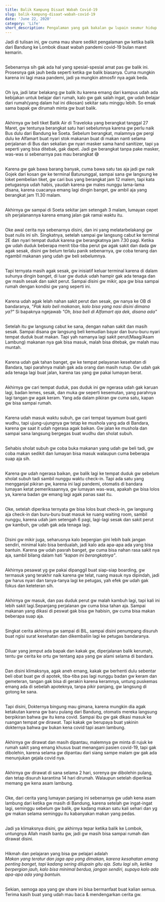 ```yaml
---
title: Balik Kampung Disaat Wabah Covid-19
slug: balik-kampung-disaat-wabah-covid-19
date: 'June 22, 2020'
category: 'Life'
short_description: Pengalaman yang gak bakalan gw lupain seumur hidup
---
```


Jadi di tulisan ini, gw cuma mau share sedikit pengalaman gw ketika balik dari Bandung ke Lombok disaat wabah pandemi covid-19 bulan maret kemarin.
<br/><br/>

Sebenarnya sih gak ada hal yang spesial-spesial amat pas gw balik ini. Prosesnya gak jauh beda seperti ketika gw balik biasanya. Cuma mungkin karena ini lagi masa pandemi, jadi ya mungkin atmosfir nya agak beda.
<br/><br/>

Oh iya, jadi latar belakang gw balik itu karena emang dari kampus udah ada kebijakan untuk belajar dari rumah, kalo gw gak salah ingat, gw udah belajar dari rumah(yang dalam hal ini dikosan) sekitar satu minggu lebih. So emak sama bapak gw dirumah minta gw buat balik.
<br/><br/>

Akhirnya gw beli tiket Batik Air di Traveloka yang berangkat tanggal 27 Maret, gw tentunya berangkat satu hari sebelumnya karena gw perlu naik Bus dulu dari Bandung ke Soeta.
Sebelum berangkat, malamnya gw pergi dulu ke Alfamart buat nyari stok makanan buat di makan nanti selama perjalanan di Bus dan sekalian gw nyari masker sama hand sanitizer, tapi ya seperti yang bisa ditebak, gak dapet. Jadi gw berangkat tanpa pake masker, was-was si sebenarnya pas mau berangkat 😅
<br/><br/>

Karena gw gak bawa barang banyak, cuma bawa satu tas aja jadi gw naik Gojek dari kosan gw ke terminal Batununggal, sampai sana gw langsung ke loket pembelian tiket, gw cari bus yang berangkat jam 12 malem, tapi kata petugasnya udah habis, yaudah karena gw males nunggu lama-lama disana, karena cuacanya emang lagi dingin banget, gw ambil aja yang berangkat jam 11.30 malam.
<br/><br/>

Akhirnya gw sampai di Soeta sekitar jam setengah 3 malam, lumayan cepet sih perjalanannya karena emang jalan gak ramai waktu itu.
<br/><br/>

Oke awal cerita nya sebenarnya disini, dan ini yang melatarbelakangi gw buat nulis ini sih.
Singkatnya, setelah sampai gw langsung cabut ke terminal 2E dan nyari tempat duduk karena gw berangkatnya jam 7.30 pagi. Ketika gw udah duduk beberapa menit tiba-tiba perut gw agak sakit dan dada gw agak sesak, disini gw belum terlalu panik sebenarnya, gw coba tenang dan ngambil makanan yang udah gw beli sebelumnya. 
<br/><br/>

Tapi ternyata  masih agak sesak, gw inisiatif keluar terminal karena di dalam suhunya dingin banget, di luar gw duduk udah hampir gak ada tenaga dan gw masih sesak dan sakit perut. Sampai disini gw mikir, apa gw bisa sampai rumah dengan kondisi gw yang seperti ini.
<br/><br/>

Karena udah agak lelah nahan sakit perut dan sesak, gw nanya ke OB di bandaranya, *"Pak kalo beli makanan, kalo bisa yang nasi disini dimana ya?"* Si bapaknya ngejawab *"Oh, bisa beli di Alfamart aja dek, disana ada"*
<br/><br/>

Setelah itu gw langsung cabut ke sana, dengan nahan sakit dan masih sesak. Sampai disana gw langsung beli kemudian bayar dan buru-buru nyari tempat duduk buat makan. Tapi yah namanya lagi sakit perut(Maag/Asam Lambung) makanan nya gak bisa masuk, malah bisa ditebak, gw malah mau muntah.
<br/><br/>

Karena udah gak tahan banget, gw ke tempat pelayanan kesehatan di Bandara, tapi parahnya malah gak ada orang dan masih nutup. Gw udah gak ada tenaga lagi buat jalan, karena tas yang gw pakai lumayan berat. 
<br/><br/>

Akhirnya gw cari tempat duduk, pas duduk ini gw ngerasa udah gak karuan lagi, badan lemes, sesak, dan muka gw seperti kesemutan, yang parahnya lagi tangan gw agak keram. Yang ada dalam pikiran gw cuma satu, kapan gw bisa sampai rumah.
<br/><br/>

Karena udah masuk waktu subuh, gw cari tempat tayamum buat ganti wudhu, tapi ujung-ujungnya gw tetap ke mushola yang ada di Bandara, karena gw saat it udah ngerasa agak baikan. Gw jalan ke mushola dan sampai sana langsung bergegas buat wudhu dan sholat subuh. 
<br/><br/>

Sehabis sholat subuh gw coba buka makanan yang udah gw beli tadi, gw coba makan sedikit dan lumayan bisa masuk walaupun cuma beberapa suap aja sih.
<br/><br/>

Karena gw udah ngerasa baikan, gw balik lagi ke tempat duduk gw sebelum sholat subuh tadi sambil nunggu waktu check-in. Tapi ada satu yang mengganjal pikiran gw, karena ini lagi pandemi, otomatis di bandara lumayan ketat pemeriksaannya, gw lumayan was-was, apakah gw bisa lolos ya, karena badan gw emang lagi agak panas saat itu.
<br/><br/>

Oke, setelah diperiksa ternyata gw bisa lolos buat check-in, gw langsung aja check-in dan buru-buru buat masuk ke ruang waiting room, sambil nunggu, karena udah jam setengah 6 pagi, lagi-lagi sesak dan sakit perut gw kambuh, gw udah gak ada tenaga lagi.
<br/><br/>

Disini gw mikir juga, seharusnya kalo bepergian gini lebih baik jangan sendiri, minimal kalo bisa berdualah, jadi kalo ada apa-apa ada yang bisa bantuin. Karena gw udah pasrah banget, gw cuma bisa nahan rasa sakit nya aja, sambil bilang dalam hati *"kapan ini berangkatnya"*.
<br/><br/>

Akhirnya pesawat yg gw pakai dipanggil buat siap-siap boarding, gw termasuk yang terakhir naik karena gw telat, ruang masuk nya dipindah, jadi gw harus nyari dan tanya-tanya lagi ke petugas, yah efek gw udah gak fokus dan keteteran sih.
<br/><br/>

Akhirnya gw masuk, dan pas duduk perut gw malah kambuh lagi, tapi kali ini lebih sakit lagi.Sepanjang perjalanan gw cuma bisa tahan aja. Sampai makanan yang dikasi di peswat gak bisa gw habisin, gw cuma bisa makan beberapa suap aja. 
<br/><br/>

Singkat cerita akhirnya gw sampai di BIL, sampai disini penumpang disuruh buat ngisi surat kesehatan dan dikembaliin lagi ke petugas bandaranya.
<br/><br/>

Diluar yang jemput ada bapak dan kakak gw, diperjalanan balik kerumah, tentu gw cerita ke ortu gw tentang apa yang gw alami selama di bandara.
<br/><br/>

Dan disini klimaksnya, agak aneh emang, kakak gw berhenti dulu sebentar beli obat buat gw di apotek, tiba-tiba pas lagi nunggu badan gw keram dan gemeteran, tangan gak bisa di gerakin karena keramnya, untung puskemas emang ada di sebelah apoteknya, tanpa pikir panjang, gw langsung di gotong ke sana.
<br/><br/>

Tapi disini, Dokternya bingung mau gimana, karena mungkin dia agak ketakutan karena gw baru pulang dari Bandung, otomatis mereka langsung berpikiran bahwa gw itu kena covid. Sampai ibu gw gak dikasi masuk ke ruangan tempat gw dirawat. Tapi kakak gw berupaya buat yakinin dokternya bahwa gw bukan kena covid tapi asam lambung.
<br/><br/>

Akhirnya gw dirawat dan masih dipantau, malemnya gw minta di rujuk ke rumah sakit yang emang khusus buat menangani pasien covid-19, tapi gak dibolehin, karena selama gw dipantau dari siang sampe malam gw gak ada menunjukan gejala covid nya.
<br/><br/>

Akhirnya gw dirawat di sana selama 2 hari, sorenya gw dibolehin pulang, dan tetap disuruh karantina 14 hari dirumah. Walaupun setelah diperiksa memang gw kena asam lambung.
<br/><br/>

Oke, dari cerita yang lumayan panjang ini sebenarnya gw udah kena asam lambung dari ketika gw masih di Bandung, karena setelah gw ingat-ingat lagi, seminggu sebelum gw balik, gw kadang makan satu kali sehari dan yg gw makan selama seminggu itu kabanyakan makan yang pedas.
<br/><br/>

Jadi ya klimaksnya disini, gw akhirnya tepar ketika balik ke Lombok, untungnya Allah masih bantu gw, jadi gw masih bisa sampai rumah dan dirawat disini.
<br/><br/>

Hikmah dan pelajaran yang bisa gw pelajari adalah
<br/>
<i>
Makan yang teratur dan jaga apa yang dimakan, karena kesahatan emang penting banget, 
tapi kadang sering dilupain gitu aja. Satu lagi sih, ketika berpergian jauh, kalo bisa
minimal berdua, jangan sendiri, supaya kalo ada apa-apa ada yang bantuin.
</i>
<br/><br/>

Sekian, semoga apa yang gw share ini bisa bermanfaat buat kalian semua. Terima kasih buat yang udah mau baca & mendengarkan cerita gw.
<br/>